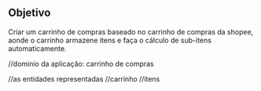 ## Objetivo

Criar um carrinho de compras baseado no carrinho de compras da shopee, aonde o carrinho armazene itens e faça o cálculo de sub-itens automaticamente.

//dominio da aplicação: carrinho de compras

//as entidades representadas
//carrinho 
//itens